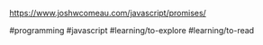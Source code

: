 https://www.joshwcomeau.com/javascript/promises/

#programming #javascript #learning/to-explore #learning/to-read

